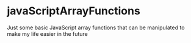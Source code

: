 # javaScriptArrayFunctions
Just some basic JavaScript array functions that can be manipulated to make my life easier in the future
